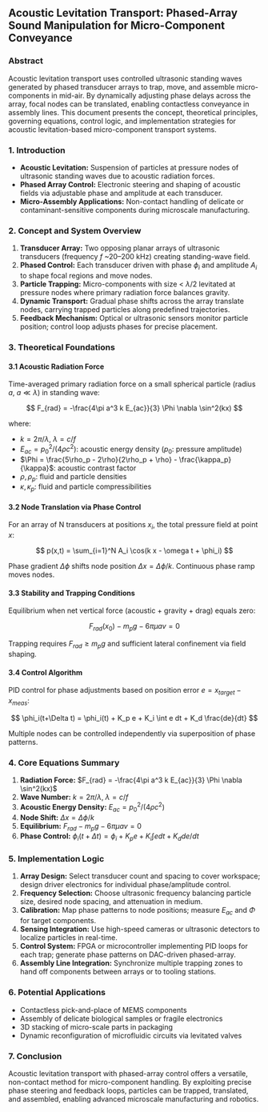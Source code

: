 ## Acoustic Levitation Transport: Phased-Array Sound Manipulation for Micro-Component Conveyance

### Abstract

Acoustic levitation transport uses controlled ultrasonic standing waves generated by phased transducer arrays to trap, move, and assemble micro-components in mid-air. By dynamically adjusting phase delays across the array, focal nodes can be translated, enabling contactless conveyance in assembly lines. This document presents the concept, theoretical principles, governing equations, control logic, and implementation strategies for acoustic levitation-based micro-component transport systems.

### 1. Introduction

* **Acoustic Levitation:** Suspension of particles at pressure nodes of ultrasonic standing waves due to acoustic radiation forces.
* **Phased Array Control:** Electronic steering and shaping of acoustic fields via adjustable phase and amplitude at each transducer.
* **Micro-Assembly Applications:** Non-contact handling of delicate or contaminant-sensitive components during microscale manufacturing.

### 2. Concept and System Overview

1. **Transducer Array:** Two opposing planar arrays of ultrasonic transducers (frequency $f$ \~20–200 kHz) creating standing-wave field.
2. **Phased Control:** Each transducer driven with phase $\phi_i$ and amplitude $A_i$ to shape focal regions and move nodes.
3. **Particle Trapping:** Micro-components with size < $\lambda/2$ levitated at pressure nodes where primary radiation force balances gravity.
4. **Dynamic Transport:** Gradual phase shifts across the array translate nodes, carrying trapped particles along predefined trajectories.
5. **Feedback Mechanism:** Optical or ultrasonic sensors monitor particle position; control loop adjusts phases for precise placement.

### 3. Theoretical Foundations

#### 3.1 Acoustic Radiation Force

Time-averaged primary radiation force on a small spherical particle (radius $a$, $a \ll \lambda$) in standing wave:

$$
F_{rad} = -\frac{4\pi a^3 k E_{ac}}{3} \Phi \nabla \sin^2(kx)
$$

where:

* $k = 2\pi/\lambda$, $\lambda=c/f$
* $E_{ac} = p_0^2/(4\rho c^2)$: acoustic energy density ($p_0$: pressure amplitude)
* $\Phi = \frac{5\rho_p - 2\rho}{2\rho_p + \rho} - \frac{\kappa_p}{\kappa}$: acoustic contrast factor
* $\rho, \rho_p$: fluid and particle densities
* $\kappa, \kappa_p$: fluid and particle compressibilities

#### 3.2 Node Translation via Phase Control

For an array of N transducers at positions $x_i$, the total pressure field at point $x$:

$$
p(x,t) = \sum_{i=1}^N A_i \cos(k x - \omega t + \phi_i)
$$

Phase gradient $\Delta \phi$ shifts node position $\Delta x = \Delta \phi / k$. Continuous phase ramp moves nodes.

#### 3.3 Stability and Trapping Conditions

Equilibrium when net vertical force (acoustic + gravity + drag) equals zero:

$$
F_{rad}(x_0) - m_p g - 6\pi \mu a v = 0
$$

Trapping requires $F_{rad} \ge m_p g$ and sufficient lateral confinement via field shaping.

#### 3.4 Control Algorithm

PID control for phase adjustments based on position error $e = x_{target} - x_{meas}$:

$$
\phi_i(t+\Delta t) = \phi_i(t) + K_p e + K_i \int e dt + K_d \frac{de}{dt}
$$

Multiple nodes can be controlled independently via superposition of phase patterns.

### 4. Core Equations Summary

1. **Radiation Force:**
   $F_{rad} = -\frac{4\pi a^3 k E_{ac}}{3} \Phi \nabla \sin^2(kx)$
2. **Wave Number:**
   $k = 2\pi/\lambda,\; \lambda = c/f$
3. **Acoustic Energy Density:**
   $E_{ac} = p_0^2/(4\rho c^2)$
4. **Node Shift:**
   $\Delta x = \Delta \phi / k$
5. **Equilibrium:**
   $F_{rad} - m_p g - 6\pi \mu a v = 0$
6. **Phase Control:**
   $\phi_i(t+\Delta t)=\phi_i + K_p e + K_i\int e dt + K_d de/dt$

### 5. Implementation Logic

1. **Array Design:** Select transducer count and spacing to cover workspace; design driver electronics for individual phase/amplitude control.
2. **Frequency Selection:** Choose ultrasonic frequency balancing particle size, desired node spacing, and attenuation in medium.
3. **Calibration:** Map phase patterns to node positions; measure $E_{ac}$ and $\Phi$ for target components.
4. **Sensing Integration:** Use high-speed cameras or ultrasonic detectors to localize particles in real-time.
5. **Control System:** FPGA or microcontroller implementing PID loops for each trap; generate phase patterns on DAC-driven phased-array.
6. **Assembly Line Integration:** Synchronize multiple trapping zones to hand off components between arrays or to tooling stations.

### 6. Potential Applications

* Contactless pick-and-place of MEMS components
* Assembly of delicate biological samples or fragile electronics
* 3D stacking of micro-scale parts in packaging
* Dynamic reconfiguration of microfluidic circuits via levitated valves

### 7. Conclusion

Acoustic levitation transport with phased-array control offers a versatile, non-contact method for micro-component handling. By exploiting precise phase steering and feedback loops, particles can be trapped, translated, and assembled, enabling advanced microscale manufacturing and robotics.

